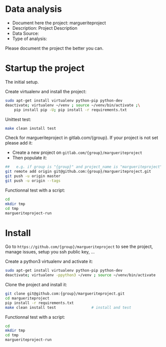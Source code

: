 # Data analysis
- Document here the project: margueriteproject
- Description: Project Description
- Data Source:
- Type of analysis:

Please document the project the better you can.

# Startup the project

The initial setup.

Create virtualenv and install the project:
```bash
sudo apt-get install virtualenv python-pip python-dev
deactivate; virtualenv ~/venv ; source ~/venv/bin/activate ;\
    pip install pip -U; pip install -r requirements.txt
```

Unittest test:
```bash
make clean install test
```

Check for margueriteproject in gitlab.com/{group}.
If your project is not set please add it:

- Create a new project on `gitlab.com/{group}/margueriteproject`
- Then populate it:

```bash
##   e.g. if group is "{group}" and project_name is "margueriteproject"
git remote add origin git@github.com:{group}/margueriteproject.git
git push -u origin master
git push -u origin --tags
```

Functionnal test with a script:

```bash
cd
mkdir tmp
cd tmp
margueriteproject-run
```

# Install

Go to `https://github.com/{group}/margueriteproject` to see the project, manage issues,
setup you ssh public key, ...

Create a python3 virtualenv and activate it:

```bash
sudo apt-get install virtualenv python-pip python-dev
deactivate; virtualenv -ppython3 ~/venv ; source ~/venv/bin/activate
```

Clone the project and install it:

```bash
git clone git@github.com:{group}/margueriteproject.git
cd margueriteproject
pip install -r requirements.txt
make clean install test                # install and test
```
Functionnal test with a script:

```bash
cd
mkdir tmp
cd tmp
margueriteproject-run
```
